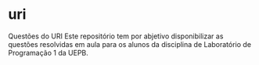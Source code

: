 # uri
Questões do URI 
Este repositório tem por abjetivo disponibilizar as questões resolvidas em aula para os alunos da disciplina de Laboratório de Programação 1 da UEPB. 
